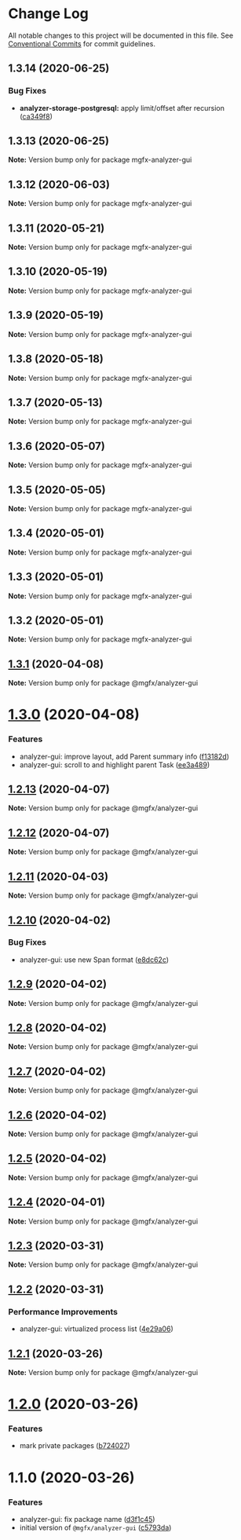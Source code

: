 # Change Log

All notable changes to this project will be documented in this file.
See [Conventional Commits](https://conventionalcommits.org) for commit guidelines.

## 1.3.14 (2020-06-25)


### Bug Fixes

* **analyzer-storage-postgresql:** apply limit/offset after recursion ([ca349f8](https://github.com/ai-labs-team/mgFx/commit/ca349f8))





## 1.3.13 (2020-06-25)

**Note:** Version bump only for package mgfx-analyzer-gui





## 1.3.12 (2020-06-03)

**Note:** Version bump only for package mgfx-analyzer-gui





## 1.3.11 (2020-05-21)

**Note:** Version bump only for package mgfx-analyzer-gui





## 1.3.10 (2020-05-19)

**Note:** Version bump only for package mgfx-analyzer-gui





## 1.3.9 (2020-05-19)

**Note:** Version bump only for package mgfx-analyzer-gui





## 1.3.8 (2020-05-18)

**Note:** Version bump only for package mgfx-analyzer-gui





## 1.3.7 (2020-05-13)

**Note:** Version bump only for package mgfx-analyzer-gui





## 1.3.6 (2020-05-07)

**Note:** Version bump only for package mgfx-analyzer-gui





## 1.3.5 (2020-05-05)

**Note:** Version bump only for package mgfx-analyzer-gui





## 1.3.4 (2020-05-01)

**Note:** Version bump only for package mgfx-analyzer-gui





## 1.3.3 (2020-05-01)

**Note:** Version bump only for package mgfx-analyzer-gui





## 1.3.2 (2020-05-01)

**Note:** Version bump only for package mgfx-analyzer-gui





## [1.3.1](https://github.com/ai-labs-team/mgFx/compare/@mgfx/analyzer-gui@1.3.0...@mgfx/analyzer-gui@1.3.1) (2020-04-08)

**Note:** Version bump only for package @mgfx/analyzer-gui





# [1.3.0](https://github.com/ai-labs-team/mgFx/compare/@mgfx/analyzer-gui@1.2.13...@mgfx/analyzer-gui@1.3.0) (2020-04-08)


### Features

* analyzer-gui: improve layout, add Parent summary info ([f13182d](https://github.com/ai-labs-team/mgFx/commit/f13182d))
* analyzer-gui: scroll to and highlight parent Task ([ee3a489](https://github.com/ai-labs-team/mgFx/commit/ee3a489))





## [1.2.13](https://github.com/ai-labs-team/mgFx/compare/@mgfx/analyzer-gui@1.2.12...@mgfx/analyzer-gui@1.2.13) (2020-04-07)

**Note:** Version bump only for package @mgfx/analyzer-gui





## [1.2.12](https://github.com/ai-labs-team/mgFx/compare/@mgfx/analyzer-gui@1.2.11...@mgfx/analyzer-gui@1.2.12) (2020-04-07)

**Note:** Version bump only for package @mgfx/analyzer-gui





## [1.2.11](https://github.com/ai-labs-team/mgFx/compare/@mgfx/analyzer-gui@1.2.10...@mgfx/analyzer-gui@1.2.11) (2020-04-03)

**Note:** Version bump only for package @mgfx/analyzer-gui





## [1.2.10](https://github.com/ai-labs-team/mgFx/compare/@mgfx/analyzer-gui@1.2.9...@mgfx/analyzer-gui@1.2.10) (2020-04-02)


### Bug Fixes

* analyzer-gui: use new Span format ([e8dc62c](https://github.com/ai-labs-team/mgFx/commit/e8dc62c))





## [1.2.9](https://github.com/ai-labs-team/mgFx/compare/@mgfx/analyzer-gui@1.2.8...@mgfx/analyzer-gui@1.2.9) (2020-04-02)

**Note:** Version bump only for package @mgfx/analyzer-gui





## [1.2.8](https://github.com/ai-labs-team/mgFx/compare/@mgfx/analyzer-gui@1.2.7...@mgfx/analyzer-gui@1.2.8) (2020-04-02)

**Note:** Version bump only for package @mgfx/analyzer-gui





## [1.2.7](https://github.com/ai-labs-team/mgFx/compare/@mgfx/analyzer-gui@1.2.6...@mgfx/analyzer-gui@1.2.7) (2020-04-02)

**Note:** Version bump only for package @mgfx/analyzer-gui





## [1.2.6](https://github.com/ai-labs-team/mgFx/compare/@mgfx/analyzer-gui@1.2.5...@mgfx/analyzer-gui@1.2.6) (2020-04-02)

**Note:** Version bump only for package @mgfx/analyzer-gui





## [1.2.5](https://github.com/ai-labs-team/mgFx/compare/@mgfx/analyzer-gui@1.2.4...@mgfx/analyzer-gui@1.2.5) (2020-04-02)

**Note:** Version bump only for package @mgfx/analyzer-gui





## [1.2.4](https://github.com/ai-labs-team/mgFx/compare/@mgfx/analyzer-gui@1.2.3...@mgfx/analyzer-gui@1.2.4) (2020-04-01)

**Note:** Version bump only for package @mgfx/analyzer-gui





## [1.2.3](https://github.com/ai-labs-team/mgFx/compare/@mgfx/analyzer-gui@1.2.2...@mgfx/analyzer-gui@1.2.3) (2020-03-31)

**Note:** Version bump only for package @mgfx/analyzer-gui





## [1.2.2](https://github.com/ai-labs-team/mgFx/compare/@mgfx/analyzer-gui@1.2.1...@mgfx/analyzer-gui@1.2.2) (2020-03-31)


### Performance Improvements

* analyzer-gui: virtualized process list ([4e29a06](https://github.com/ai-labs-team/mgFx/commit/4e29a06))





## [1.2.1](https://github.com/ai-labs-team/mgFx/compare/@mgfx/analyzer-gui@1.2.0...@mgfx/analyzer-gui@1.2.1) (2020-03-26)

**Note:** Version bump only for package @mgfx/analyzer-gui





# [1.2.0](https://github.com/ai-labs-team/mgFx/compare/@mgfx/analyzer-gui@1.1.0...@mgfx/analyzer-gui@1.2.0) (2020-03-26)


### Features

* mark private packages ([b724027](https://github.com/ai-labs-team/mgFx/commit/b724027))





# 1.1.0 (2020-03-26)


### Features

* analyzer-gui: fix package name ([d3f1c45](https://github.com/ai-labs-team/mgFx/commit/d3f1c45))
* initial version of `@mgfx/analyzer-gui` ([c5793da](https://github.com/ai-labs-team/mgFx/commit/c5793da))
